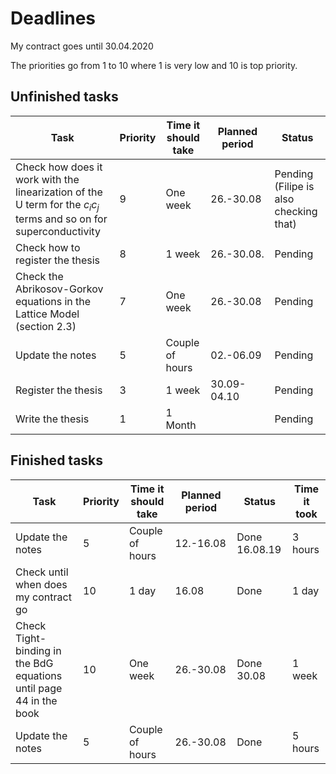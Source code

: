 # Deadlines

My contract goes until 30.04.2020

The priorities go from 1 to 10 where 1 is very low and 10 is top priority.

## Unfinished tasks

| Task | Priority | Time it should take | Planned period | Status |
|------|----------|---------------------|----------------|--------|
|Check how does it work with the linearization of the U term for the $c_i c_j$ terms and so on for superconductivity| 9 | One week | 26.-30.08| Pending (Filipe is also checking that) |
| Check how to register the thesis | 8 | 1 week | 26.-30.08.| Pending |
|Check the Abrikosov-Gorkov equations in the Lattice Model (section 2.3)| 7 | One week | 26.-30.08| Pending |
| Update the notes | 5 | Couple of hours | 02.-06.09 | Pending |
| Register the thesis | 3 | 1 week | 30.09-04.10 | Pending |
| Write the thesis | 1 | 1 Month | | Pending |

## Finished tasks

| Task | Priority | Time it should take | Planned period | Status |Time it took|
|------|----------|---------------------|----------------|--------|------------|
| Update the notes | 5 | Couple of hours | 12.-16.08 | Done 16.08.19 | 3 hours |
| Check until when does my contract go | 10 | 1 day | 16.08 | Done | 1 day |
|Check Tight-binding in the BdG equations until page 44 in the book| 10 | One week | 26.-30.08| Done 30.08 | 1 week |
| Update the notes | 5 | Couple of hours | 26.-30.08 | Done | 5 hours |
